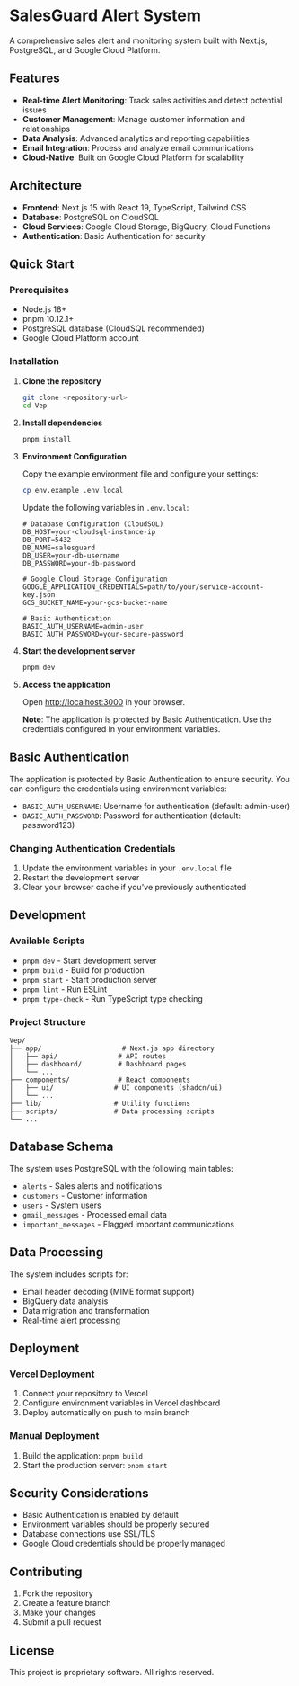 # SalesGuard Alert System

A comprehensive sales alert and monitoring system built with Next.js, PostgreSQL, and Google Cloud Platform.

## Features

- **Real-time Alert Monitoring**: Track sales activities and detect potential issues
- **Customer Management**: Manage customer information and relationships
- **Data Analysis**: Advanced analytics and reporting capabilities
- **Email Integration**: Process and analyze email communications
- **Cloud-Native**: Built on Google Cloud Platform for scalability

## Architecture

- **Frontend**: Next.js 15 with React 19, TypeScript, Tailwind CSS
- **Database**: PostgreSQL on CloudSQL
- **Cloud Services**: Google Cloud Storage, BigQuery, Cloud Functions
- **Authentication**: Basic Authentication for security

## Quick Start

### Prerequisites

- Node.js 18+ 
- pnpm 10.12.1+
- PostgreSQL database (CloudSQL recommended)
- Google Cloud Platform account

### Installation

1. **Clone the repository**
   ```bash
   git clone <repository-url>
   cd Vep
   ```

2. **Install dependencies**
   ```bash
   pnpm install
   ```

3. **Environment Configuration**
   
   Copy the example environment file and configure your settings:
   ```bash
   cp env.example .env.local
   ```
   
   Update the following variables in `.env.local`:
   ```env
   # Database Configuration (CloudSQL)
   DB_HOST=your-cloudsql-instance-ip
   DB_PORT=5432
   DB_NAME=salesguard
   DB_USER=your-db-username
   DB_PASSWORD=your-db-password
   
   # Google Cloud Storage Configuration
   GOOGLE_APPLICATION_CREDENTIALS=path/to/your/service-account-key.json
   GCS_BUCKET_NAME=your-gcs-bucket-name
   
   # Basic Authentication
   BASIC_AUTH_USERNAME=admin-user
   BASIC_AUTH_PASSWORD=your-secure-password
   ```

4. **Start the development server**
   ```bash
   pnpm dev
   ```

5. **Access the application**
   
   Open [http://localhost:3000](http://localhost:3000) in your browser.
   
   **Note**: The application is protected by Basic Authentication. Use the credentials configured in your environment variables.

## Basic Authentication

The application is protected by Basic Authentication to ensure security. You can configure the credentials using environment variables:

- `BASIC_AUTH_USERNAME`: Username for authentication (default: admin-user)
- `BASIC_AUTH_PASSWORD`: Password for authentication (default: password123)

### Changing Authentication Credentials

1. Update the environment variables in your `.env.local` file
2. Restart the development server
3. Clear your browser cache if you've previously authenticated

## Development

### Available Scripts

- `pnpm dev` - Start development server
- `pnpm build` - Build for production
- `pnpm start` - Start production server
- `pnpm lint` - Run ESLint
- `pnpm type-check` - Run TypeScript type checking

### Project Structure

```
Vep/
├── app/                    # Next.js app directory
│   ├── api/               # API routes
│   ├── dashboard/         # Dashboard pages
│   └── ...
├── components/            # React components
│   ├── ui/               # UI components (shadcn/ui)
│   └── ...
├── lib/                  # Utility functions
├── scripts/              # Data processing scripts
└── ...
```

## Database Schema

The system uses PostgreSQL with the following main tables:

- `alerts` - Sales alerts and notifications
- `customers` - Customer information
- `users` - System users
- `gmail_messages` - Processed email data
- `important_messages` - Flagged important communications

## Data Processing

The system includes scripts for:

- Email header decoding (MIME format support)
- BigQuery data analysis
- Data migration and transformation
- Real-time alert processing

## Deployment

### Vercel Deployment

1. Connect your repository to Vercel
2. Configure environment variables in Vercel dashboard
3. Deploy automatically on push to main branch

### Manual Deployment

1. Build the application: `pnpm build`
2. Start the production server: `pnpm start`

## Security Considerations

- Basic Authentication is enabled by default
- Environment variables should be properly secured
- Database connections use SSL/TLS
- Google Cloud credentials should be properly managed

## Contributing

1. Fork the repository
2. Create a feature branch
3. Make your changes
4. Submit a pull request

## License

This project is proprietary software. All rights reserved.
